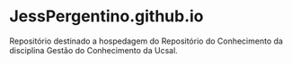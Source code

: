 # JessPergentino.github.io
Repositório destinado a hospedagem do Repositório do Conhecimento da disciplina Gestão do Conhecimento da Ucsal.
